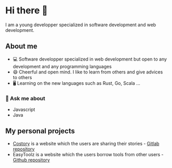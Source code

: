 # Hi there 👋

I am  a young developper specialized in software development and web development.

## About me

- :computer: Software developper specialized in web development but open to any development and any programming languages
- :smile: Cheerful and open mind. I like to learn from others and give advices to others
- 🖥️ Learning on the new languages such as Rust, Go, Scala ...

### 💬 Ask me about 

- Javascript
- Java

<!--
**BPotet/BPotet** is a ✨ _special_ ✨ repository because its `README.md` (this file) appears on your GitHub profile.

Here are some ideas to get you started:

- 🔭 I’m currently working on ...
- 🌱 I’m currently learning ...
- 👯 I’m looking to collaborate on ...
- 🤔 I’m looking for help with ...
- 💬 Ask me about ...
- 📫 How to reach me: ...
- 😄 Pronouns: ...
- ⚡ Fun fact: ...
-->

## My personal projects

- [Costory](https://costory.ch/) is a website which the users are sharing their stories - [Gitlab repository](https://gitlab.com/corona-digital/costory)
- EasyToolz is a website which the users borrow tools from other users - [Github repository](https://github.com/Double-i/HEIGVD-PRO-B-05)
